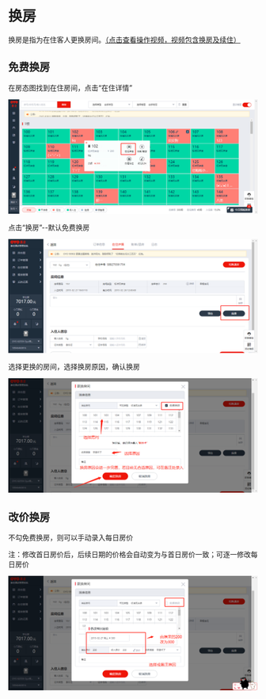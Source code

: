 # 换房

换房是指为在住客人更换房间。[（点击查看操作视频，视频包含换房及续住）](http://crs-pms-vidio.oss-cn-beijing.aliyuncs.com/%E6%8D%A2%E6%88%BF%26%E7%BB%AD%E4%BD%8F.mp4)

## 免费换房

在房态图找到在住房间，点击“在住详情”

![](../../.gitbook/assets/image%20%28380%29.png)

点击“换房”--默认免费换房

![](../../.gitbook/assets/image%20%28137%29.png)

选择更换的房间，选择换房原因，确认换房

![](../../.gitbook/assets/image%20%2891%29.png)

## 改价换房

不勾免费换房，则可以手动录入每日房价

注：修改首日房价后，后续日期的价格会自动变为与首日房价一致；可逐一修改每日房价

![](../../.gitbook/assets/image%20%28133%29.png)

